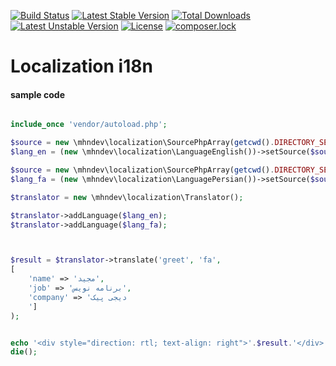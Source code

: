 [![Build Status](https://travis-ci.org/mhndev/localization.svg?branch=master)](https://travis-ci.org/mhndev/localization)
[![Latest Stable Version](https://poser.pugx.org/mhndev/php-std/v/stable)](https://packagist.org/packages/mhndev/php-std)
[![Total Downloads](https://poser.pugx.org/mhndev/php-std/downloads)](https://packagist.org/packages/mhndev/php-std)
[![Latest Unstable Version](https://poser.pugx.org/mhndev/php-std/v/unstable)](https://packagist.org/packages/mhndev/php-std)
[![License](https://poser.pugx.org/mhndev/php-std/license)](https://packagist.org/packages/mhndev/php-std)
[![composer.lock](https://poser.pugx.org/mhndev/php-std/composerlock)](https://packagist.org/packages/mhndev/php-std)

# Localization i18n



#### sample code

```php

include_once 'vendor/autoload.php';

$source = new \mhndev\localization\SourcePhpArray(getcwd().DIRECTORY_SEPARATOR.'en.php');
$lang_en = (new \mhndev\localization\LanguageEnglish())->setSource($source);

$source = new \mhndev\localization\SourcePhpArray(getcwd().DIRECTORY_SEPARATOR.'fa.php');
$lang_fa = (new \mhndev\localization\LanguagePersian())->setSource($source);

$translator = new \mhndev\localization\Translator();

$translator->addLanguage($lang_en);
$translator->addLanguage($lang_fa);



$result = $translator->translate('greet', 'fa',
[
    'name' => 'مجید',
    'job' => 'برنامه نویس',
    'company' => 'دیجی پیک
    ']
);


echo '<div style="direction: rtl; text-align: right">'.$result.'</div>';
die();


```